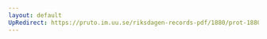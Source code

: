 ```yaml
---
layout: default
UpRedirect: https://pruto.im.uu.se/riksdagen-records-pdf/1880/prot-1880--ak--027/prot-1880--ak--027_030.pdf
---
```

